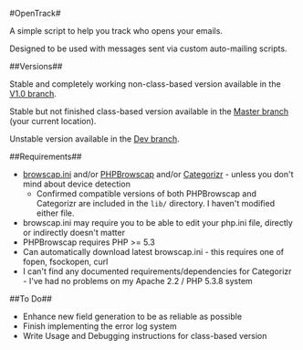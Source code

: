 #OpenTrack#

A simple script to help you track who opens your emails.

Designed to be used with messages sent via custom auto-mailing scripts.

##Versions##

Stable and completely working non-class-based version available in the [V1.0 branch](https://github.com/Ultrabenosaurus/OpenTrack/tree/V1.0).

Stable but not finished class-based version available in the [Master branch](https://github.com/Ultrabenosaurus/OpenTrack/) (your current location).

Unstable version available in the [Dev branch](https://github.com/Ultrabenosaurus/OpenTrack/tree/dev).

##Requirements##

* [browscap.ini](http://php.net/manual/en/function.get-browser.php) and/or [PHPBrowscap](https://github.com/GaretJax/phpbrowscap) and/or [Categorizr](https://github.com/bjankord/Categorizr) - unless you don't mind about device detection
  * Confirmed compatible versions of both PHPBrowscap and Categorizr are included in the `lib/` directory. I haven't modified either file.
* browscap.ini may require you to be able to edit your php.ini file, directly or indirectly doesn't matter
*  PHPBrowscap requires PHP >= 5.3
  * Can automatically download latest browscap.ini - this requires one of fopen, fsockopen, curl
* I can't find any documented requirements/dependencies for Categorizr - I've had no problems on my Apache 2.2 / PHP 5.3.8 system

##To Do##

* Enhance new field generation to be as reliable as possible
* Finish implementing the error log system
* Write Usage and Debugging instructions for class-based version
